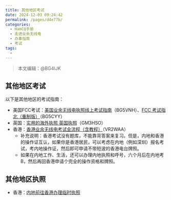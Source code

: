 ```yaml
---
title: 其他地区考试
date: 2024-12-03 09:24:42
permalink: /pages/d4e77b/
categories:
  - HamCQ手册
  - 走进业余无线电
  - 办事指南
  - 考试
tags:
  - 
---
```


> 本文编辑：@BG4IJK

## 其他地区考试

以下是其他地区的考试指南：

* 美国FCC考试：[美国业余无线电执照线上考试指南](https://forum.hamcq.cn/d/908)（BG5VNH）、[FCC 考试指北（重制版）](https://forum.hamcq.cn/d/3362)（BG5CYY）
* 英国：[实用的海外执照 英国执照](https://forum.hamcq.cn/d/1089)（GM3HSO）
* 香港：[香港业余无线电考试全流程（含教程）](https://forum.hamcq.cn/d/2006)（VR2WAA）
    * 补充说明：香港考试没有题库，不能靠背答案来复习。但是，内地和香港的操作证互认，如果你是香港居民，可以考虑在内地（例如深圳）报名考试，考内地操作证，然后即可申请不带短波的香港电台牌照。
    * 如果在内地工作、生活，还可以办理内地执照和呼号，六个月后在内地考B，然后再回香港申请个完全的操作资格和牌照。

## 其他地区执照

* 香港：[内地前往香港办理临时执照](https://www.ofca.gov.hk/filemanager/ofca/sc/content_624/GN_3_2015c.pdf)
